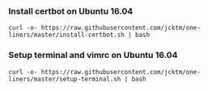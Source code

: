 ### Install certbot on Ubuntu 16.04

```
curl -o- https://raw.githubusercontent.com/jcktm/one-liners/master/install-certbot.sh | bash
```

### Setup terminal and vimrc on Ubuntu 16.04

```
curl -o- https://raw.githubusercontent.com/jcktm/one-liners/master/setup-terminal.sh | bash
```
